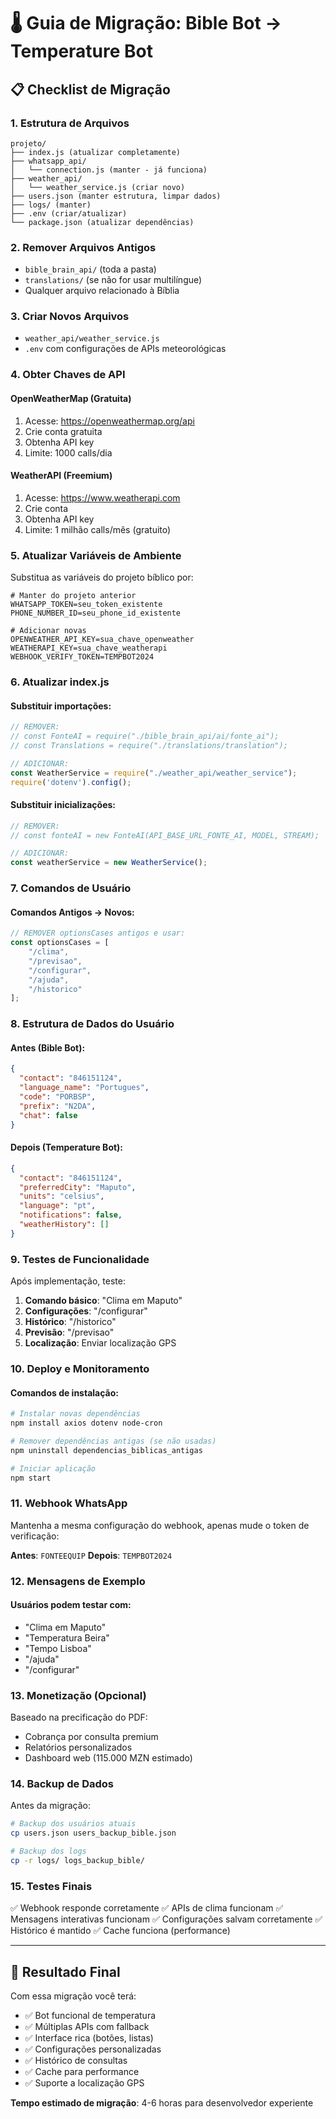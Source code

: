 # 🌡️ Guia de Migração: Bible Bot → Temperature Bot

## 📋 Checklist de Migração

### 1. **Estrutura de Arquivos**
```
projeto/
├── index.js (atualizar completamente)
├── whatsapp_api/
│   └── connection.js (manter - já funciona)
├── weather_api/
│   └── weather_service.js (criar novo)
├── users.json (manter estrutura, limpar dados)
├── logs/ (manter)
├── .env (criar/atualizar)
└── package.json (atualizar dependências)
```

### 2. **Remover Arquivos Antigos**
- `bible_brain_api/` (toda a pasta)
- `translations/` (se não for usar multilíngue)
- Qualquer arquivo relacionado à Bíblia

### 3. **Criar Novos Arquivos**
- `weather_api/weather_service.js`
- `.env` com configurações de APIs meteorológicas

### 4. **Obter Chaves de API**

#### OpenWeatherMap (Gratuita)
1. Acesse: https://openweathermap.org/api
2. Crie conta gratuita
3. Obtenha API key
4. Limite: 1000 calls/dia

#### WeatherAPI (Freemium)
1. Acesse: https://www.weatherapi.com
2. Crie conta
3. Obtenha API key
4. Limite: 1 milhão calls/mês (gratuito)

### 5. **Atualizar Variáveis de Ambiente**

Substitua as variáveis do projeto bíblico por:

```env
# Manter do projeto anterior
WHATSAPP_TOKEN=seu_token_existente
PHONE_NUMBER_ID=seu_phone_id_existente

# Adicionar novas
OPENWEATHER_API_KEY=sua_chave_openweather
WEATHERAPI_KEY=sua_chave_weatherapi
WEBHOOK_VERIFY_TOKEN=TEMPBOT2024
```

### 6. **Atualizar index.js**

#### Substituir importações:
```javascript
// REMOVER:
// const FonteAI = require("./bible_brain_api/ai/fonte_ai");
// const Translations = require("./translations/translation");

// ADICIONAR:
const WeatherService = require("./weather_api/weather_service");
require('dotenv').config();
```

#### Substituir inicializações:
```javascript
// REMOVER:
// const fonteAI = new FonteAI(API_BASE_URL_FONTE_AI, MODEL, STREAM);

// ADICIONAR:
const weatherService = new WeatherService();
```

### 7. **Comandos de Usuário**

#### Comandos Antigos → Novos:
```javascript
// REMOVER optionsCases antigos e usar:
const optionsCases = [
    "/clima",
    "/previsao", 
    "/configurar",
    "/ajuda",
    "/historico"
];
```

### 8. **Estrutura de Dados do Usuário**

#### Antes (Bible Bot):
```json
{
  "contact": "846151124",
  "language_name": "Portugues",
  "code": "PORBSP",
  "prefix": "N2DA",
  "chat": false
}
```

#### Depois (Temperature Bot):
```json
{
  "contact": "846151124",
  "preferredCity": "Maputo",
  "units": "celsius",
  "language": "pt",
  "notifications": false,
  "weatherHistory": []
}
```

### 9. **Testes de Funcionalidade**

Após implementação, teste:

1. **Comando básico**: "Clima em Maputo"
2. **Configurações**: "/configurar"
3. **Histórico**: "/historico"
4. **Previsão**: "/previsao"
5. **Localização**: Enviar localização GPS

### 10. **Deploy e Monitoramento**

#### Comandos de instalação:
```bash
# Instalar novas dependências
npm install axios dotenv node-cron

# Remover dependências antigas (se não usadas)
npm uninstall dependencias_biblicas_antigas

# Iniciar aplicação
npm start
```

### 11. **Webhook WhatsApp**

Mantenha a mesma configuração do webhook, apenas mude o token de verificação:

**Antes**: `FONTEEQUIP`
**Depois**: `TEMPBOT2024`

### 12. **Mensagens de Exemplo**

#### Usuários podem testar com:
- "Clima em Maputo"
- "Temperatura Beira"
- "Tempo Lisboa"
- "/ajuda"
- "/configurar"

### 13. **Monetização (Opcional)**

Baseado na precificação do PDF:
- Cobrança por consulta premium
- Relatórios personalizados
- Dashboard web (115.000 MZN estimado)

### 14. **Backup de Dados**

Antes da migração:
```bash
# Backup dos usuários atuais
cp users.json users_backup_bible.json

# Backup dos logs
cp -r logs/ logs_backup_bible/
```

### 15. **Testes Finais**

✅ Webhook responde corretamente
✅ APIs de clima funcionam
✅ Mensagens interativas funcionam
✅ Configurações salvam corretamente
✅ Histórico é mantido
✅ Cache funciona (performance)

---

## 🎯 Resultado Final

Com essa migração você terá:
- ✅ Bot funcional de temperatura
- ✅ Múltiplas APIs com fallback
- ✅ Interface rica (botões, listas)
- ✅ Configurações personalizadas
- ✅ Histórico de consultas
- ✅ Cache para performance
- ✅ Suporte a localização GPS

**Tempo estimado de migração**: 4-6 horas para desenvolvedor experiente